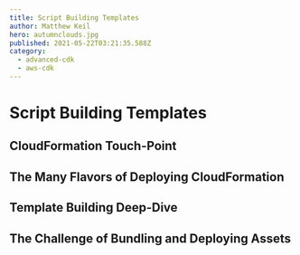 ```yaml
---
title: Script Building Templates
author: Matthew Keil
hero: autumnclouds.jpg
published: 2021-05-22T03:21:35.588Z
category:
  - advanced-cdk
  - aws-cdk
---
```


# Script Building Templates

## CloudFormation Touch-Point

## The Many Flavors of Deploying CloudFormation

## Template Building Deep-Dive

## The Challenge of Bundling and Deploying Assets
